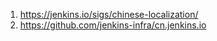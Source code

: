 

1. https://jenkins.io/sigs/chinese-localization/
2. https://github.com/jenkins-infra/cn.jenkins.io